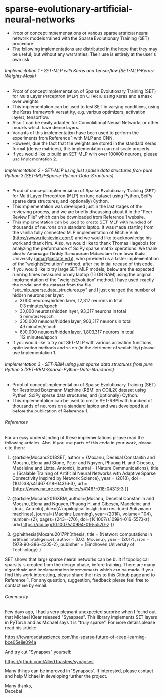 # sparse-evolutionary-artificial-neural-networks
* Proof of concept implementations of various sparse artificial neural network models trained with the Sparse Evolutionary Training (SET) procedure.  
* The following implementations are distributed in the hope that they may be useful, but without any warranties; Their use is entirely at the user's own risk.

###### Implementation 1 - SET-MLP with Keras and Tensorflow (SET-MLP-Keras-Weights-Mask)

* Proof of concept implementation of Sparse Evolutionary Training (SET) for Multi Layer Perceptron (MLP) on CIFAR10 using Keras and a mask over weights.  
* This implementation can be used to test SET in varying conditions, using the Keras framework versatility, e.g. various optimizers, activation layers, tensorflow.  
* Also it can be easily adapted for Convolutional Neural Networks or other models which have dense layers.
* Variants of this implementation have been used to perform the experiments from Reference 1 with MLP and CNN.  
* However, due the fact that the weights are stored in the standard Keras format (dense matrices), this implementation can not scale properly.  
* If you would like to build an SET-MLP with over 100000 neurons, please use Implementation 2.

###### Implementation 2 - SET-MLP using just sparse data structures from pure Python 3 (SET-MLP-Sparse-Python-Data-Structures)

* Proof of concept implementation of Sparse Evolutionary Training (SET) for Multi Layer Perceptron (MLP) on lung dataset using Python, SciPy sparse data structures, and (optionally) Cython.
* This implementation was developed just in the last stages of the reviewing process, and we are briefly discussing about it in the "Peer Review File" which can be downloaded from Reference 1 website.   
* This implementation can be used to create SET-MLP with hundred of thousands of neurons on a standard laptop. It was made starting from the vanilla fully connected MLP implementation of Ritchie Vink (https://www.ritchievink.com/) and we would like to acknowledge his work and thank him. Also, we would like to thank Thomas Hagebols for analyzing the performance of SciPy sparse matrix operations. We thank also to Amarsagar Reddy Ramapuram Matavalam from Iowa State University (amar@iastate.edu), who provided us a faster implementation of the "weightsEvolution" method, after the initial release of this code.
* If you would like to try large SET-MLP models, below are the expected running times measured on my laptop (16 GB RAM) using the original implementation of the "weightsEvolution" method. I have used exactly the model and the dataset from the file "set_mlp_sparse_data_structures.py" and I just changed the number of hidden neurons per layer:
    - 3,000 neurons/hidden layer, 12,317 neurons in total    
    0.3 minutes/epoch
    - 30,000 neurons/hidden layer, 93,317 neurons in total  
      3 minutes/epoch
    - 300,000 neurons/hidden layer, 903,317 neurons in total  
      49 minutes/epoch
    - 600,000 neurons/hidden layer, 1,803,317 neurons in total  
      112 minutes/epoch
* If you would like to try out SET-MLP with various activation functions, optimization methods and so on (in the detriment of scalability) please use Implementation 1.  

###### Implementation 3 - SET-RBM using just sparse data structures from pure Python 3 (SET-RBM-Sparse-Python-Data-Structures)

* Proof of concept implementation of Sparse Evolutionary Training (SET) for Restricted Boltzmann Machine (RBM) on COIL20 dataset using Python, SciPy sparse data structures, and (optionally) Cython.  
* This implementation can be used to create SET-RBM with hundred of thousands of neurons on a standard laptop and was developed just before the publication of Reference 1.

###### References

For an easy understanding of these implementations please read the following articles. Also, if you use parts of this code in your work, please cite them:

1. @article{Mocanu2018SET,
  author =        {Mocanu, Decebal Constantin and Mocanu, Elena and Stone, Peter and Nguyen, Phuong H. and Gibescu, Madeleine and Liotta, Antonio},
  journal =       {Nature Communications},
  title =         {Scalable Training of Artificial Neural Networks with Adaptive Sparse Connectivity inspired by Network Science},
  year =          {2018},
  doi =           {10.1038/s41467-018-04316-3},
  url =           {https://www.nature.com/articles/s41467-018-04316-3 }}

2. @article{Mocanu2016XBM,
author={Mocanu, Decebal Constantin and Mocanu, Elena and Nguyen, Phuong H. and Gibescu, Madeleine and Liotta, Antonio},
title={A topological insight into restricted Boltzmann machines},
journal={Machine Learning},
year={2016},
volume={104},
number={2},
pages={243--270},
doi={10.1007/s10994-016-5570-z},
url={https://doi.org/10.1007/s10994-016-5570-z }}

3. @phdthesis{Mocanu2017PhDthesis,
title = {Network computations in artificial intelligence},
author = {D.C. Mocanu},
year = {2017},
isbn = {978-90-386-4305-2},
publisher = {Eindhoven University of Technology}
}

SET shows that large sparse neural networks can be built if topological sparsity is created from the design phase, before training. There are many algorithmic and implementation improvements which can be made. If you find this work interesting, please share the links to this Github page and to Reference 1. For any question, suggestion, feedback please feel free to contact me by email.

###### Community

Few days ago, I had a very pleasant unexpected surprise when I found out that Michael Klear released "Synapses". This library implements SET layers in PyTorch and as Michael says it is "truly sparse". For more details please read his article:

https://towardsdatascience.com/the-sparse-future-of-deep-learning-bce05e8e094a   

And try out "Synapses" yourself:

https://github.com/AlliedToasters/synapses

Many things can be improved in "Synapses". If interested, please contact and help Michael in developing further the project.

Many thanks,   
Decebal
